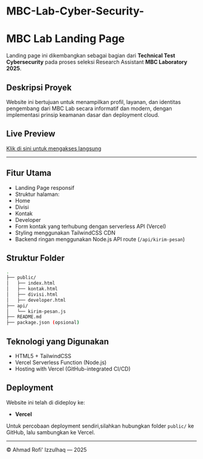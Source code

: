 # MBC-Lab-Cyber-Security-

# MBC Lab Landing Page

Landing page ini dikembangkan sebagai bagian dari **Technical Test Cybersecurity** pada proses seleksi Research Assistant **MBC Laboratory 2025**.

##  Deskripsi Proyek
Website ini bertujuan untuk menampilkan profil, layanan, dan identitas pengembang dari MBC Lab secara informatif dan modern, dengan implementasi prinsip keamanan dasar dan deployment cloud.

##  Live Preview

[Klik di sini untuk mengakses langsung](https://mbc-lab.vercel.app)

---

##  Fitur Utama

-  Landing Page responsif
-  Struktur halaman:
  - Home
  - Divisi
  - Kontak
  - Developer
-  Form kontak yang terhubung dengan serverless API (Vercel)
-  Styling menggunakan TailwindCSS CDN
-  Backend ringan menggunakan Node.js API route (`/api/kirim-pesan`)


##  Struktur Folder

```bash
.
├── public/
│   ├── index.html
│   ├── kontak.html
│   ├── divisi.html
│   ├── developer.html
├── api/
│   └── kirim-pesan.js
├── README.md
├── package.json (opsional)
```


##  Teknologi yang Digunakan
- HTML5 + TailwindCSS
- Vercel Serverless Function (Node.js)
- Hosting with Vercel (GitHub-integrated CI/CD)


##  Deployment
Website ini telah di dideploy ke:
- **Vercel**


Untuk percobaan deployment sendiri,silahkan hubungkan folder `public/` ke GitHub, lalu sambungkan ke Vercel.

---

© Ahmad Rofi' Izzulhaq — 2025
